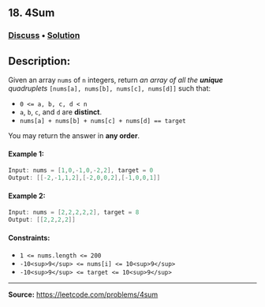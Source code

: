 ## 18. 4Sum

### [Discuss](https://leetcode.com/problems/4sum/discuss/1328067/Swift%3A-4Sum-(%2B-Test-Cases)) • [Solution](https://gist.github.com/asahiocean/40a69bd76ad1e38384d1cb63a2c0ba4c)

## Description:

Given an array `nums` of `n` integers, return _an array of all the **unique** quadruplets_ `[nums[a], nums[b], nums[c], nums[d]]` such that:

* `0 <= a, b, c, d < n`
* `a`, `b`, `c`, and `d` are **distinct**.
* `nums[a] + nums[b] + nums[c] + nums[d] == target`

You may return the answer in **any order**.

#### Example 1:

```swift
Input: nums = [1,0,-1,0,-2,2], target = 0
Output: [[-2,-1,1,2],[-2,0,0,2],[-1,0,0,1]]
```

#### Example 2:

```swift
Input: nums = [2,2,2,2,2], target = 8
Output: [[2,2,2,2]]
```

#### Constraints:

* `1 <= nums.length <= 200`
* `-10<sup>9</sup> <= nums[i] <= 10<sup>9</sup>`
* `-10<sup>9</sup> <= target <= 10<sup>9</sup>`

---

**Source:** https://leetcode.com/problems/4sum

<!-- -->
